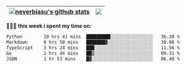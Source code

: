 | <a href="https://github.com/neverbiasu"><img align="center" src="https://github-readme-stats.vercel.app/api?username=neverbiasu&theme=dracula&show_icons=true&hide_border=true&count_private=true" alt="neverbiasu's github stats" /></a> | <a href="https://github.com/neverbiasu"><img align="center" src="https://github-readme-stats.vercel.app/api/top-langs/?username=neverbiasu&theme=dracula&show_icons=true&hide_border=true&layout=compact" /></a> |
| ------------- | ------------- |

👨🏾‍💻 **this week i spent my time on:**
<!--START_SECTION:waka-->

```txt
Python        10 hrs 41 mins  █████████░░░░░░░░░░░░░░░░   36.30 %
Markdown      8 hrs 50 mins   ███████▓░░░░░░░░░░░░░░░░░   30.00 %
TypeScript    3 hrs 24 mins   ███░░░░░░░░░░░░░░░░░░░░░░   11.56 %
Go            2 hrs 44 mins   ██▒░░░░░░░░░░░░░░░░░░░░░░   09.31 %
JSON          1 hr 53 mins    █▓░░░░░░░░░░░░░░░░░░░░░░░   06.40 %
```

<!--END_SECTION:waka-->

